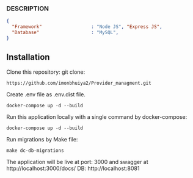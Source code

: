 ### DESCRIPTION
```json
{
  "Framework"                  : "Node JS", "Express JS",
  "Database"                   : "MySQL",
}


```
## Installation
Clone this repository:
 git clone: 
 ```
 https://github.com/imonbhuiya2/Provider_managment.git

 ```

Create .env file as .env.dist file.

```
docker-compose up -d --build
```
Run this application locally with a single command by docker-compose:
```
docker-compose up -d --build
```
Run migrations by Make file:
```
make dc-db-migrations
```
The application will be live at port: 3000 and swagger at http://localhost:3000/docs/ DB: http://localhost:8081